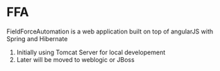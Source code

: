 # FFA
FieldForceAutomation is a web application built on top of angularJS with Spring and Hibernate

1.  Initially using Tomcat Server for local developement
2.  Later will be moved to weblogic or JBoss

